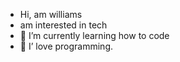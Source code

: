 - Hi, am williams
- am interested in tech
- 🌱 I’m currently learning how to code
- 💞️ I’ love programming.
  



